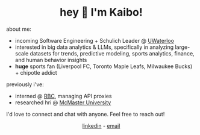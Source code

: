 <h1 align="center">hey 👋 I'm Kaibo!</h1>

<p>about me:</p>
<ul>
  <li>incoming Software Engineering + Schulich Leader @ <a href="https://uwaterloo.ca" target="_blank">UWaterloo</a></li>
  <li>interested in big data analytics & LLMs, specifically in analyzing large-scale datasets for trends, predictive modeling, sports analytics, finance, and human behavior insights</li>
  <li><b>huge</b> sports fan (Liverpool FC, Toronto Maple Leafs, Milwaukee Bucks) + chipotle addict</li>
</ul>

<p>previously i've:</p>
<ul>
  <li>interned @ <a href="https://www.rbc.com/" target="_blank">RBC</a>, managing API proxies</li>
  <li>researched hri @ <a href="https://www.mcmaster.ca/" target="_blank">McMaster University</a></li>
</ul>

<p>I'd love to connect and chat with anyone. Feel free to reach out!</p>

<div align="center">
  <a href="https://www.linkedin.com/in/kaibo88/" target="_blank">linkedin</a>
  <span> - </span>
  <a href="mailto:kaibo.huang@outlook.com?subject=%20Subject&body=%20Body" target="_blank">email</a>
</div>
